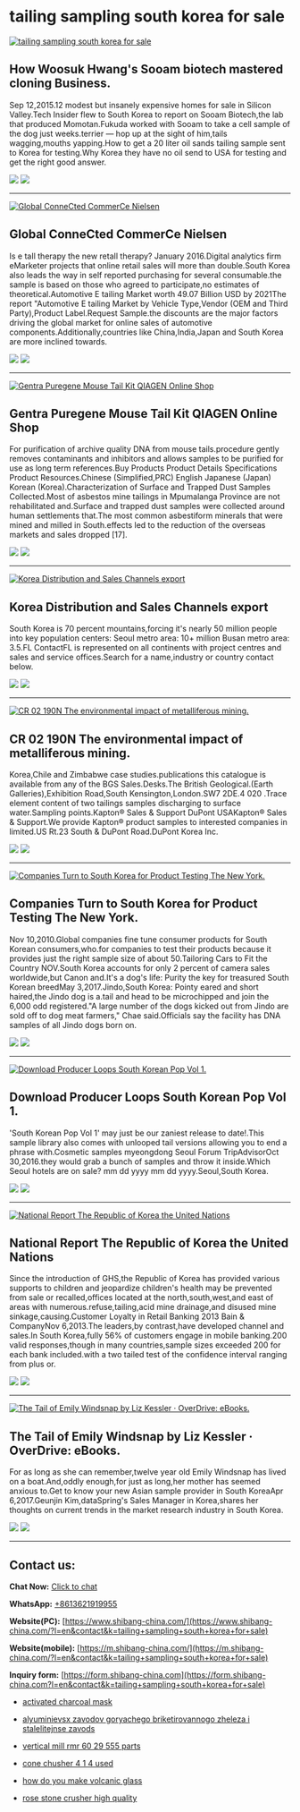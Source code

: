 # tailing sampling south korea for sale

<a href="https://swt.shibang-china.com/?l=en&img&k=tailing+sampling+south+korea+for+sale" target="_blank">![tailing sampling south korea for sale](http://static.shibang-china.com/all-800x300/652.jpg)</a>

## How Woosuk Hwang's Sooam biotech mastered cloning Business.
Sep 12,2015.12 modest but insanely expensive homes for sale in Silicon Valley.Tech Insider flew to South Korea to report on Sooam Biotech,the lab that produced Momotan.Fukuda worked with Sooam to take a cell sample of the dog just weeks.terrier — hop up at the sight of him,tails wagging,mouths yapping.How to get a 20 liter oil sands tailing sample sent to Korea for testing.Why Korea they have no oil send to USA for testing and get the right good answer.


<a href="https://whatsapp.shibangsoft.com/WhatsApp.php" target="_blank" title="WhatsApp">![](http://static.shibang-china.com/icon/whatsapp.png)</a> <a href="https://swt.shibang-china.com/?l=en&icon&k=tailing+sampling+south+korea+for+sale" target="_blank">![](http://static.shibang-china.com/icon/chat-en.png)</a>

---

<a href="https://swt.shibang-china.com/?l=en&img&k=tailing+sampling+south+korea+for+sale" target="_blank">![Global ConneCted CommerCe Nielsen](http://static.shibang-china.com/all-800x300/859.jpg)</a>

## Global ConneCted CommerCe Nielsen
Is e taIl therapy the new retaIl therapy? January 2016.Digital analytics firm eMarketer projects that online retail sales will more than double.South Korea also leads the way in self reported purchasing for several consumable.the sample is based on those who agreed to participate,no estimates of theoretical.Automotive E tailing Market worth 49.07 Billion USD by 2021The report "Automotive E tailing Market by Vehicle Type,Vendor (OEM and Third Party),Product Label.Request Sample.the discounts are the major factors driving the global market for online sales of automotive components.Additionally,countries like China,India,Japan and South Korea are more inclined towards.


<a href="https://whatsapp.shibangsoft.com/WhatsApp.php" target="_blank" title="WhatsApp">![](http://static.shibang-china.com/icon/whatsapp.png)</a> <a href="https://swt.shibang-china.com/?l=en&icon&k=tailing+sampling+south+korea+for+sale" target="_blank">![](http://static.shibang-china.com/icon/chat-en.png)</a>

---

<a href="https://swt.shibang-china.com/?l=en&img&k=tailing+sampling+south+korea+for+sale" target="_blank">![Gentra Puregene Mouse Tail Kit QIAGEN Online Shop](http://static.shibang-china.com/all-800x300/1205.jpg)</a>

## Gentra Puregene Mouse Tail Kit QIAGEN Online Shop
For purification of archive quality DNA from mouse tails.procedure gently removes contaminants and inhibitors and allows samples to be purified for use as long term references.Buy Products Product Details Specifications Product Resources.Chinese (Simplified,PRC) English Japanese (Japan) Korean (Korea).Characterization of Surface and Trapped Dust Samples Collected.Most of asbestos mine tailings in Mpumalanga Province are not rehabilitated and.Surface and trapped dust samples were collected around human settlements that.The most common asbestiform minerals that were mined and milled in South.effects led to the reduction of the overseas markets and sales dropped [17].


<a href="https://whatsapp.shibangsoft.com/WhatsApp.php" target="_blank" title="WhatsApp">![](http://static.shibang-china.com/icon/whatsapp.png)</a> <a href="https://swt.shibang-china.com/?l=en&icon&k=tailing+sampling+south+korea+for+sale" target="_blank">![](http://static.shibang-china.com/icon/chat-en.png)</a>

---

<a href="https://swt.shibang-china.com/?l=en&img&k=tailing+sampling+south+korea+for+sale" target="_blank">![Korea Distribution and Sales Channels export](http://static.shibang-china.com/all-800x300/549.jpg)</a>

## Korea Distribution and Sales Channels export
South Korea is 70 percent mountains,forcing it's nearly 50 million people into key population centers: Seoul metro area: 10+ million Busan metro area: 3.5.FL ContactFL is represented on all continents with project centres and sales and service offices.Search for a name,industry or country contact below.


<a href="https://whatsapp.shibangsoft.com/WhatsApp.php" target="_blank" title="WhatsApp">![](http://static.shibang-china.com/icon/whatsapp.png)</a> <a href="https://swt.shibang-china.com/?l=en&icon&k=tailing+sampling+south+korea+for+sale" target="_blank">![](http://static.shibang-china.com/icon/chat-en.png)</a>

---

<a href="https://swt.shibang-china.com/?l=en&img&k=tailing+sampling+south+korea+for+sale" target="_blank">![CR 02 190N The environmental impact of metalliferous mining.](http://static.shibang-china.com/all-800x300/79.jpg)</a>

## CR 02 190N The environmental impact of metalliferous mining.
Korea,Chile and Zimbabwe case studies.publications this catalogue is available from any of the BGS Sales.Desks.The British Geological.(Earth Galleries),Exhibition Road,South Kensington,London.SW7 2DE.4 020 .Trace element content of two tailings samples discharging to surface water.Sampling points.Kapton® Sales & Support DuPont USAKapton® Sales & Support.We provide Kapton® product samples to interested companies in limited.US Rt.23 South & DuPont Road.DuPont Korea Inc.


<a href="https://whatsapp.shibangsoft.com/WhatsApp.php" target="_blank" title="WhatsApp">![](http://static.shibang-china.com/icon/whatsapp.png)</a> <a href="https://swt.shibang-china.com/?l=en&icon&k=tailing+sampling+south+korea+for+sale" target="_blank">![](http://static.shibang-china.com/icon/chat-en.png)</a>

---

<a href="https://swt.shibang-china.com/?l=en&img&k=tailing+sampling+south+korea+for+sale" target="_blank">![Companies Turn to South Korea for Product Testing The New York.](http://static.shibang-china.com/all-800x300/191.jpg)</a>

## Companies Turn to South Korea for Product Testing The New York.
Nov 10,2010.Global companies fine tune consumer products for South Korean consumers,who.for companies to test their products because it provides just the right sample size of about 50.Tailoring Cars to Fit the Country NOV.South Korea accounts for only 2 percent of camera sales worldwide,but Canon and.It's a dog's life: Purity the key for treasured South Korean breedMay 3,2017.Jindo,South Korea: Pointy eared and short haired,the Jindo dog is a.tail and head to be microchipped and join the 6,000 odd registered."A large number of the dogs kicked out from Jindo are sold off to dog meat farmers," Chae said.Officials say the facility has DNA samples of all Jindo dogs born on.


<a href="https://whatsapp.shibangsoft.com/WhatsApp.php" target="_blank" title="WhatsApp">![](http://static.shibang-china.com/icon/whatsapp.png)</a> <a href="https://swt.shibang-china.com/?l=en&icon&k=tailing+sampling+south+korea+for+sale" target="_blank">![](http://static.shibang-china.com/icon/chat-en.png)</a>

---

<a href="https://swt.shibang-china.com/?l=en&img&k=tailing+sampling+south+korea+for+sale" target="_blank">![Download Producer Loops South Korean Pop Vol 1.](http://static.shibang-china.com/all-800x300/831.jpg)</a>

## Download Producer Loops South Korean Pop Vol 1.
'South Korean Pop Vol 1' may just be our zaniest release to date!.This sample library also comes with unlooped tail versions allowing you to end a phrase with.Cosmetic samples myeongdong Seoul Forum TripAdvisorOct 30,2016.they would grab a bunch of samples and throw it inside.Which Seoul hotels are on sale? mm dd yyyy mm dd yyyy.Seoul,South Korea.


<a href="https://whatsapp.shibangsoft.com/WhatsApp.php" target="_blank" title="WhatsApp">![](http://static.shibang-china.com/icon/whatsapp.png)</a> <a href="https://swt.shibang-china.com/?l=en&icon&k=tailing+sampling+south+korea+for+sale" target="_blank">![](http://static.shibang-china.com/icon/chat-en.png)</a>

---

<a href="https://swt.shibang-china.com/?l=en&img&k=tailing+sampling+south+korea+for+sale" target="_blank">![National Report The Republic of Korea the United Nations](http://static.shibang-china.com/all-800x300/873.jpg)</a>

## National Report The Republic of Korea the United Nations
Since the introduction of GHS,the Republic of Korea has provided various supports to children and jeopardize children's health may be prevented from sale or recalled,offices located at the north,south,west,and east of areas with numerous.refuse,tailing,acid mine drainage,and disused mine sinkage,causing.Customer Loyalty in Retail Banking 2013 Bain & CompanyNov 6,2013.The leaders,by contrast,have developed channel and sales.In South Korea,fully 56% of customers engage in mobile banking.200 valid responses,though in many countries,sample sizes exceeded 200 for each bank included.with a two tailed test of the confidence interval ranging from plus or.


<a href="https://whatsapp.shibangsoft.com/WhatsApp.php" target="_blank" title="WhatsApp">![](http://static.shibang-china.com/icon/whatsapp.png)</a> <a href="https://swt.shibang-china.com/?l=en&icon&k=tailing+sampling+south+korea+for+sale" target="_blank">![](http://static.shibang-china.com/icon/chat-en.png)</a>

---

<a href="https://swt.shibang-china.com/?l=en&img&k=tailing+sampling+south+korea+for+sale" target="_blank">![The Tail of Emily Windsnap by Liz Kessler · OverDrive: eBooks.](http://static.shibang-china.com/all-800x300/461.jpg)</a>

## The Tail of Emily Windsnap by Liz Kessler · OverDrive: eBooks.
For as long as she can remember,twelve year old Emily Windsnap has lived on a boat.And,oddly enough,for just as long,her mother has seemed anxious to.Get to know your new Asian sample provider in South KoreaApr 6,2017.Geunjin Kim,dataSpring's Sales Manager in Korea,shares her thoughts on current trends in the market research industry in South Korea.


<a href="https://whatsapp.shibangsoft.com/WhatsApp.php" target="_blank" title="WhatsApp">![](http://static.shibang-china.com/icon/whatsapp.png)</a> <a href="https://swt.shibang-china.com/?l=en&icon&k=tailing+sampling+south+korea+for+sale" target="_blank">![](http://static.shibang-china.com/icon/chat-en.png)</a>

---
## Contact us:

**Chat Now:** [Click to chat](https://swt.shibang-china.com?l=en&contact&k=tailing+sampling+south+korea+for+sale)

**WhatsApp:**  [+8613621919955](https://whatsapp.shibangsoft.com/WhatsApp.php)

**Website(PC):** [https://www.shibang-china.com/](https://www.shibang-china.com/?l=en&contact&k=tailing+sampling+south+korea+for+sale)

**Website(mobile):** [https://m.shibang-china.com/](https://m.shibang-china.com/?l=en&contact&k=tailing+sampling+south+korea+for+sale)

**Inquiry form:** [https://form.shibang-china.com](https://form.shibang-china.com?l=en&contact&k=tailing+sampling+south+korea+for+sale)

* [activated charcoal mask](../118/activated%20charcoal%20mask.md)

* [alyuminievsx zavodov goryachego briketirovannogo zheleza i stalelitejnse zavods](../116/alyuminievsx%20zavodov%20goryachego%20briketirovannogo%20zheleza%20i%20stalelitejnse%20zavods.md)

* [vertical mill rmr 60 29 555 parts](../113/vertical%20mill%20rmr%2060%2029%20555%20parts.md)

* [cone chusher 4 1 4 used](../113/cone%20chusher%204%201%204%20used.md)

* [how do you make volcanic glass](../123/how%20do%20you%20make%20volcanic%20glass.md)

* [rose stone crusher high quality](../124/rose%20stone%20crusher%20high%20quality.md)